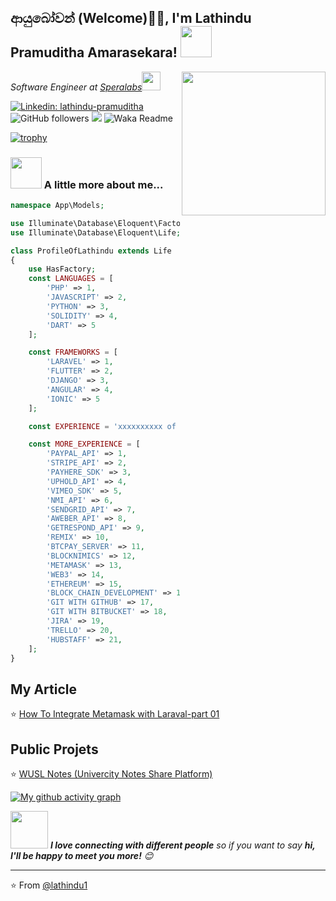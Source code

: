<h2> ආයුබෝවන් (Welcome)🙏🏻, I'm Lathindu Pramuditha Amarasekara! <img src="https://media.giphy.com/media/12oufCB0MyZ1Go/giphy.gif" width="50"></h2>
<img align='right' src="https://media.giphy.com/media/M9gbBd9nbDrOTu1Mqx/giphy.gif" width="230">
<p><em>Software Engineer at <a href="http://www.speralabs.com">Speralabs</a><img src="https://media.giphy.com/media/WUlplcMpOCEmTGBtBW/giphy.gif" width="30"> 
</em></p>

[![Linkedin: lathindu-pramuditha](https://img.shields.io/badge/-lathindu-blue?style=flat-square&logo=Linkedin&logoColor=white&link=https://www.linkedin.com/in/lathindu-pramuditha/)](https://www.linkedin.com/in/lathindu-pramuditha/)
![GitHub followers](https://img.shields.io/github/followers/lathindu1?label=Follow&style=social)
![](https://visitor-badge.glitch.me/badge?page_id=lathindu1.lathindu1)
![Waka Readme](https://github.com/anmol098/anmol098/workflows/Waka%20Readme/badge.svg)

[![trophy](https://github-profile-trophy.vercel.app/?username=lathindu1)](https://github.com/lathindu1/github-profile-trophy)



### <img src="https://media.giphy.com/media/VgCDAzcKvsR6OM0uWg/giphy.gif" width="50"> A little more about me...  

```php
namespace App\Models;

use Illuminate\Database\Eloquent\Factories\HasFactory;
use Illuminate\Database\Eloquent\Life;

class ProfileOfLathindu extends Life
{
    use HasFactory;
    const LANGUAGES = [
        'PHP' => 1,
        'JAVASCRIPT' => 2,
        'PYTHON' => 3,
        'SOLIDITY' => 4,
        'DART' => 5
    ];

    const FRAMEWORKS = [
        'LARAVEL' => 1,
        'FLUTTER' => 2,
        'DJANGO' => 3,
        'ANGULAR' => 4,
        'IONIC' => 5
    ];

    const EXPERIENCE = 'xxxxxxxxxx of hours from 2017';

    const MORE_EXPERIENCE = [
        'PAYPAL_API' => 1,
        'STRIPE_API' => 2,
        'PAYHERE_SDK' => 3,
        'UPHOLD_API' => 4,
        'VIMEO_SDK' => 5,
        'NMI_API' => 6,
        'SENDGRID_API' => 7,
        'AWEBER_API' => 8,
        'GETRESPOND_API' => 9,
        'REMIX' => 10,
        'BTCPAY_SERVER' => 11,
        'BLOCKNIMICS' => 12,
        'METAMASK' => 13,
        'WEB3' => 14,
        'ETHEREUM' => 15,
        'BLOCK_CHAIN_DEVELOPMENT' => 16,
        'GIT WITH GITHUB' => 17,
        'GIT WITH BITBUCKET' => 18,
        'JIRA' => 19,
        'TRELLO' => 20,
        'HUBSTAFF' => 21,
    ];
}

```
## My Article

⭐️ [ How To Integrate Metamask with Laraval-part 01 ](https://dev.to/lathindu1/metamask-integration-with-laravel-4mng)


## Public Projets

⭐️ [ WUSL Notes (Univercity Notes Share Platform) ](https://wuslnotes.com/)



[![My github activity graph](https://activity-graph.herokuapp.com/graph?username=lathindu1&theme=dracula)](https://github.com/lathindu1/github-readme-activity-graph)


<img src="https://media.giphy.com/media/LnQjpWaON8nhr21vNW/giphy.gif" width="60"> <em><b>I love connecting with different people</b> so if you want to say <b>hi, I'll be happy to meet you more!</b> 😊</em>

---

⭐️ From [@lathindu1](https://github.com/lathindu1)
